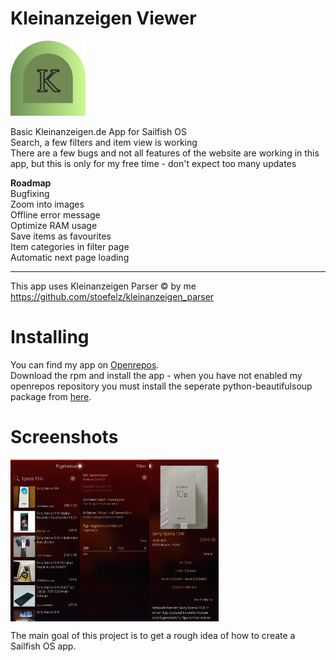 # Kleinanzeigen Viewer
<img alt="logo" src="icons/172x172/harbour-kleinanzeigen-viewer.png" width="120" />

Basic Kleinanzeigen.de App for Sailfish OS  
Search, a few filters and item view is working  
There are a few bugs and not all features of the website are working in this app, but this is only for my free time - don't expect too many updates  

**Roadmap**  
Bugfixing  
Zoom into images  
Offline error message  
Optimize RAM usage  
Save items as favourites  
Item categories in filter page  
Automatic next page loading  

---
This app uses Kleinanzeigen Parser © by me  
https://github.com/stoefelz/kleinanzeigen_parser

# Installing

You can find my app on <a href="https://openrepos.net/content/stoefelz/kleinanzeigende">Openrepos</a>.  
Download the rpm and install the app - when you have not enabled my openrepos repository you must install the seperate python-beautifulsoup package from <a href="https://github.com/stoefelz/python3-beautifulsoup4-sailfishos">here</a>.

# Screenshots
<div style="display:flex;">
  <img alt="App image" src="screenshots/search.jpg" width="22%">
  <img alt="App image" src="screenshots/filter.jpg" width="22%">
  <img alt="App image" src="screenshots/itemView.jpg" width="22%">

</div>
<p>

The main goal of this project is to get a rough idea of how to create a Sailfish OS app. 




